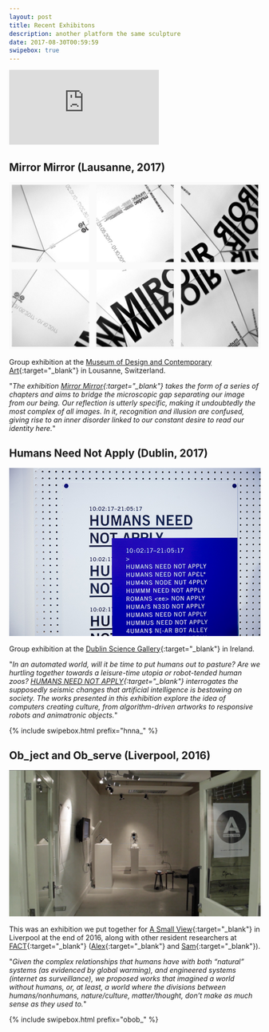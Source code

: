 ```yaml
---
layout: post
title: Recent Exhibitons
description: another platform the same sculpture
date: 2017-08-30T00:59:59
swipebox: true
---
```

<div class="video-wrapper video-wrapper-16x9">
  <iframe frameborder="0" allowFullScreen webkitallowfullscreen mozallowfullscreen src="https://gallery.autodesk.com/fusion360/projects/76309/assets/252809/embed"></iframe>
</div>

## Mirror Mirror (Lausanne, 2017)

![](/assets/posts/exhibitions/mirror-mirror.jpg)

Group exhibition at the [Museum of Design and Contemporary Art](https://mudac.ch/en){:target="_blank"} in Lousanne, Switzerland.

&quot;*The exhibition [Mirror Mirror](https://mudac.ch/en/exhibitions/miroir-miroir/){:target="_blank"} takes the form of a series of chapters and aims to bridge the microscopic gap separating our image from our being. Our reflection is utterly specific, making it undoubtedly the most complex of all images. In it, recognition and illusion are confused, giving rise to an inner disorder linked to our constant desire to read our identity here.*&quot;

## Humans Need Not Apply (Dublin, 2017)

![](/assets/posts/exhibitions/science-gallery.jpg)

Group exhibition at the [Dublin Science Gallery](https://dublin.sciencegallery.com){:target="_blank"} in Ireland.

&quot;*In an automated world, will it be time to put humans out to pasture? Are we hurtling together towards a leisure-time utopia or robot-tended human zoos? [HUMANS NEED NOT APPLY](https://dublin.sciencegallery.com/hnna){:target="_blank"} interrogates the supposedly seismic changes that artificial intelligence is bestowing on society. The works presented in this exhibition explore the idea of computers creating culture, from algorithm-driven artworks to responsive robots and animatronic objects.*&quot;

{% include swipebox.html prefix="hnna_" %}

## Ob_ject and Ob_serve (Liverpool, 2016)

![](/assets/posts/exhibitions/small-view.jpg)

This was an exhibition we put together for [A Small View](http://asmallview.co.uk/){:target="_blank"} in Liverpool at the end of 2016, along with other resident researchers at [FACT](http://www.fact.co.uk/){:target="_blank"} ([Alex](http://alexpearl.miriadonline.info/){:target="_blank"} and [Sam](http://samskinner.net/){:target="_blank"}).

&quot;*Given the complex relationships that humans have  with both “natural” systems (as evidenced by global warming), and engineered systems (internet as surveillance), we proposed works that imagined a world without humans, or, at least, a world where the divisions between humans/nonhumans, nature/culture, matter/thought, don’t make as much sense as they used to.*&quot;

{% include swipebox.html prefix="obob_" %}
